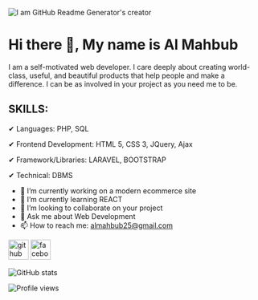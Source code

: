 ![I am GitHub Readme Generator's creator](https://ventasoftware.com/wp-content/uploads/2020/02/syntax-highlight.png)
# Hi there 👋, My name is Al Mahbub



I am a self-motivated web developer. I care deeply about creating world-class, useful, and beautiful products that help people and make a difference. I can be as involved in your project as you need me to be.

## SKILLS:

✔ Languages: PHP, SQL

✔ Frontend Development: HTML 5, CSS 3, JQuery, Ajax

✔ Framework/Libraries: LARAVEL, BOOTSTRAP  

✔ Technical: DBMS

- 🔭 I’m currently working on a modern ecommerce site 
- 🌱 I’m currently learning REACT 
- 👯 I’m looking to collaborate on your project 
- 💬 Ask me about Web Development 
- 📫 How to reach me: almahbub25@gmail.com 


[<img src='https://cdn.jsdelivr.net/npm/simple-icons@3.0.1/icons/github.svg' alt='github' height='40'>](https://github.com/mahbubartisan)  [<img src='https://cdn.jsdelivr.net/npm/simple-icons@3.0.1/icons/facebook.svg' alt='facebook' height='40'>](https://www.facebook.com/mahbub.hossain.71066)  

![GitHub stats](https://github-readme-stats.vercel.app/api?username=mahbubartisan&show_icons=true)  

![Profile views](https://gpvc.arturio.dev/mahbubartisan)  
